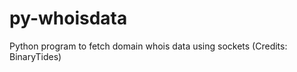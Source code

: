 py-whoisdata
============

Python program to fetch domain whois data using sockets (Credits: BinaryTides)
